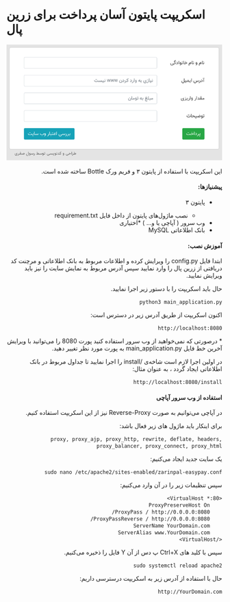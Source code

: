# اسکریپت پایتون آسان پرداخت برای زرین پال

![اسکرین شات](screenshot.png "اسکرین شات")

<div dir='rtl' align='right'>
<p>این اسکریپت با استفاده از پایتون ۳ و فریم ورک Bottle ساخته شده است.</p>
<h4>پیشنیازها:</h4>
<ul>
    <li>پایتون ۳</li>
        <ul>
            <li>نصب ماژول‌های پایتون از داخل فایل requirement.txt</li>
        </ul>
    <li>وب سرور ( آپاچی یا و... ) *اختیاری</li>
    <li>بانک اطلاعاتی MySQL</li>
</ul>
<h4>آموزش نصب:</h4>
<p>ابتدا فایل config.py را ویرایش کرده و اطلاعات مربوط به بانک اطلاعاتی و مرچنت کد دریافتی از زرین پال را وارد نمایید سپس آدرس مربوط به نمایش سایت را نیز باید ویرایش نمایید.</p>
<p>حال باید اسکریپت را با دستور زیر اجرا نمایید.</p>

```
python3 main_application.py
```

<p>اکنون اسکریپت از طریق آدرس زیر در دسترس است:</p>

```
http://localhost:8080
```

<p>* درصورتی که نمی‌خواهید از وب سرور استفاده کنید پورت 8080 را می‌توانید با ویرایش آخرین خط فایل main_application.py به پورت مورد نظر تغییر دهید.</p>
<p>در اولین اجرا لازم است شاخه‌ی /install را اجرا نمایید تا جداول مربوط در بانک اطلاعاتی ایجاد گردد ، به عنوان مثال:</p>

```
http://localhost:8080/install
```

<h4>استفاده از وب سرور آپاچی</h4>
<p>در آپاچی می‌توانیم به صورت Reverse-Proxy نیز از این اسکریپت استفاده کنیم.</p>
<p>برای اینکار باید ماژول های زیر فعال باشد:</p>

```
proxy, proxy_ajp, proxy_http, rewrite, deflate, headers, proxy_balancer, proxy_connect, proxy_html
```

<p>یک سایت جدید ایجاد می‌کنیم:</p>

```
sudo nano /etc/apache2/sites-enabled/zarinpal-easypay.conf
```

<p>سپس تنظیمات زیر را در آن وارد می‌کنیم:</p>
    
```
<VirtualHost *:80>
    ProxyPreserveHost On
    ProxyPass / http://0.0.0.0:8080/
    ProxyPassReverse / http://0.0.0.0:8080/
    ServerName YourDomain.com
    ServerAlias www.YourDomain.com
</VirtualHost>
```
<p>سپس با کلید های Ctrl+X پ دس از آن Y فایل را ذخیره می‌کنیم.</p>

```
sudo systemctl reload apache2
```

<p>حال با استفاده از آدرس زیر به اسکریپت درسترسی داریم:</p>

```
http://YourDomain.com
```
</div>
